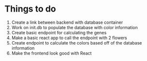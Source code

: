 # Things to do

1. Create a link between backend with database container
2. Work on init.db to populate the database with color information
3. Create basic endpoint for calculating the genes
4. Make a basic react app to call the endpoint with 2 flowers
5. Create endpoint to calculate the colors based off of the database information
6. Make the frontend look good with React
